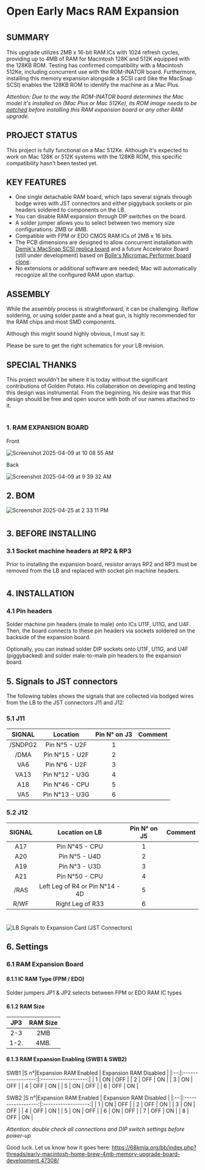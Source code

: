 # Open Early Macs RAM Expansion
#
 ## SUMMARY

This upgrade utilizes 2MB x 16-bit RAM ICs with 1024 refresh cycles, providing up to 4MB of RAM for Macintosh 128K and 512K equipped with the 128KB ROM. 
Testing has confirmed compatibility with a Macintosh 512Ke, including concurrent use with the ROM-INATOR board. Furthermore, installing this memory expansion alongside a SCSI card (like the MacSnap SCSI) enables the 128KB ROM to identify the machine as a Mac Plus.

*Attention: Due to the way the ROM-INATOR board determines the Mac model it's installed on (Mac Plus or Mac 512Ke), its ROM image needs to be [patched](https://68kmla.org/bb/index.php?threads/early-macintosh-home-brew-4mb-memory-upgrade-board-development.47308/post-544271) before installing this RAM expansion board or any other RAM upgrade.*


## PROJECT STATUS

This project is fully functional on a Mac 512Ke. Although it's expected to work on Mac 128K or 512K systems with the 128KB ROM, this specific compatibility hasn't been tested yet.

## KEY FEATURES

* One single detachable RAM board, which taps several signals through bodge wires with JST connectors and either piggyback sockets or pin headers soldered to components on the LB.
* You can disable RAM expansion through DIP switches on the board.
* A solder jumper allows you to select between two memory size configurations: 2MB or 4MB.
* Compatible with FPM or EDO CMOS RAM ICs of 2MB x 16 bits.
* The PCB dimensions are designed to allow concurrent installation with [Demik's MacSnap SCSI replica board](https://github.com/demik/MacSnap-SCSI//) and a future Accelerator Board (still under development) based on [Bolle's Micromac Performer board clone](https://github.com/TheRealBolle/Performer-SE-PL-CL).
* No extensions or additional software are needed; Mac will automatically recognize all the configured RAM upon startup.
## ASSEMBLY

While the assembly process is straightforward, it can be challenging. Reflow soldering, or using solder paste and a heat gun, is highly recommended for the RAM chips and most SMD components. 

Although this might sound highly obvious, I must say it:

Please be sure to get the right schematics for your LB revision.

## SPECIAL THANKS

This project wouldn't be where it is today without the significant contributions of Golden Potato. His collaboration on developing and testing this design was instrumental. From the beginning, his desire was that this design should be free and open source with both of our names attached to it. 
#
#

### 1. RAM EXPANSION BOARD 
Front

![Screenshot 2025-04-09 at 10 08 55 AM](https://github.com/user-attachments/assets/de959ade-b2c9-4ae8-911b-d56883ff1fd2)



Back

![Screenshot 2025-04-09 at 9 39 32 AM](https://github.com/user-attachments/assets/46a13f87-a933-4e78-9750-3d6b5d64c997)


## 2. BOM


![Screenshot 2025-04-25 at 2 33 11 PM](https://github.com/user-attachments/assets/821c0caf-546c-44f0-92c2-87965683e375)


#
## 3. BEFORE INSTALLING 

### 3.1 Socket machine headers at RP2 & RP3 

Prior to installing the expansion board, resistor arrays RP2 and RP3 must be removed from the LB and replaced with socket pin machine headers.
#
## 4. INSTALLATION

### 4.1 Pin headers
  
Solder machine pin headers (male to male) onto ICs U11F, U11G, and U4F. Then, the board connects to these pin headers via sockets soldered on the backside of the expansion board.

Optionally, you can instead solder DIP sockets onto U11F, U11G, and U4F (piggybacked) and solder male-to-male pin headers to the expansion board.

## 5. Signals to JST connectors

The following tables shows the signals that are collected via bodged wires from the LB to the JST connectors J11 and J12:


### 5.1 J11

| SIGNAL          | Location       | Pin N° on J3 | Comment         |
|:---------------:|:--------------:|:------------:|:---------------:|
| /SNDPG2         |Pin N°5 - U2F   |1             |                 |
| /DMA            |Pin N°15 - U2F  |2             |                 |
| VA6             |Pin N°6 - U2F   |3             |                 |
| VA13            |Pin N°12 - U3G  |4             |                 |
| A18             |Pin N°46 - CPU  |5             |                 |
| VA5             |Pin N°13 - U3G  |6             |                 |

### 5.2 J12

| SIGNAL                | Location on LB   | Pin N° on J5 | Comment         |
|:---------------------:|:----------------:|:------------:|:---------------:|
| A17                   |Pin N°45 - CPU    |1             |                 |
| A20                   |Pin N°5 - U4D     |2             |                 |
| A19                   |Pin N°3 - U3D     |3             |                 |
| A21                   |Pin N°50 - CPU    |4             |                 |
| /RAS                  |Left Leg of R4 or Pin N°14 - 4D   |5             |                 | 
| R/WF                  |Right Leg of R33  |6             |                 |
#

![LB Signals to Expansion Card (JST Connectors)](https://github.com/user-attachments/assets/03796169-dac9-41c8-b6f6-86eaa0c76446)


## 6. Settings

### 6.1 RAM Expansion Board

#### 6.1.1 IC RAM Type (FPM / EDO)

Solder jumpers JP1 & JP2 selects between FPM or EDO RAM IC types

#### 6.1.2 RAM Size

|JP3              |RAM Size           |
|:---------------:|:-----------------:|
| 2-3             | 2MB               |
| 1-2.            | 4MB.              |


#### 6.1.3 RAM Expansion Enabling (SWB1 & SWB2)

SWB1
|S n°|Expansion RAM Enabled  |  Expansion RAM Disabled |
|:--:|:------------------:|:-------------------:|
| 1  | ON                 |               OFF   |
| 2  | OFF                |               ON    |
| 3  | ON                 |               OFF   |
| 4  | OFF                |               ON    |
| 5  | ON                 |               OFF   |
| 6  | OFF                |               ON    |

SWB2
|S n°|Expansion RAM Enabled  |  Expansion RAM Disabled |
|:--:|:------------------:|:-------------------:|
| 1  | ON                 |               OFF   |
| 2  | OFF                |               ON    |
| 3  | ON                 |               OFF   |
| 4  | OFF                |               ON    |
| 5  | ON                 |               OFF   |
| 6  | ON                 |               OFF   |
| 7  | OFF                |               ON    |
| 8  | OFF                |               ON    |

*Attention: double check all connections and DIP switch settings before power-up*

Good luck. Let us know how it goes here: https://68kmla.org/bb/index.php?threads/early-macintosh-home-brew-4mb-memory-upgrade-board-development.47308/
